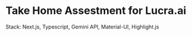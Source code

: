 # Take Home Assestment for Lucra.ai

Stack: Next.js, Typescript, Gemini API, Material-UI, Highlight.js
